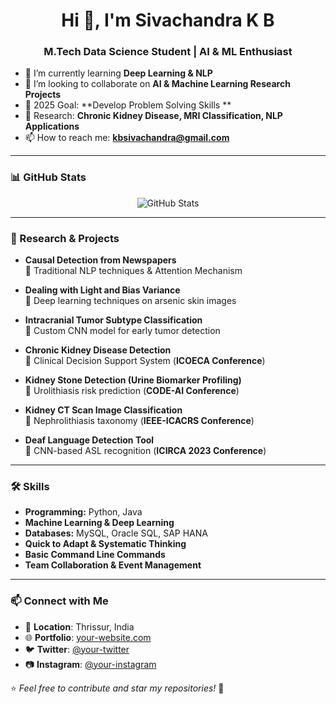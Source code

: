 <h1 align="center">Hi 👋, I'm Sivachandra K B</h1>
<h3 align="center">M.Tech Data Science Student | AI & ML Enthusiast</h3>

- 🌱 I’m currently learning **Deep Learning & NLP**
- 👀 I’m looking to collaborate on **AI & Machine Learning Research Projects**
- 🎯 2025 Goal: **Develop Problem Solving Skills **
- 📑 Research: **Chronic Kidney Disease, MRI Classification, NLP Applications**
- 📫 How to reach me: **kbsivachandra@gmail.com**

---

### 📊 GitHub Stats

<p align="center">
  <img src="https://github-readme-stats.vercel.app/api?username=sivachandrakb&show_icons=true&theme=dark" alt="GitHub Stats" />
</p>

---


### 🔬 Research & Projects  

- **Causal Detection from Newspapers**  
  📌 Traditional NLP techniques & Attention Mechanism  

- **Dealing with Light and Bias Variance**  
  📌 Deep learning techniques on arsenic skin images  

- **Intracranial Tumor Subtype Classification**  
  📌 Custom CNN model for early tumor detection  

- **Chronic Kidney Disease Detection**  
  📌 Clinical Decision Support System (**ICOECA Conference**)  

- **Kidney Stone Detection (Urine Biomarker Profiling)**  
  📌 Urolithiasis risk prediction (**CODE-AI Conference**)  

- **Kidney CT Scan Image Classification**  
  📌 Nephrolithiasis taxonomy (**IEEE-ICACRS Conference**)  

- **Deaf Language Detection Tool**  
  📌 CNN-based ASL recognition (**ICIRCA 2023 Conference**)  

---

### 🛠 Skills

- **Programming:** Python, Java  
- **Machine Learning & Deep Learning**  
- **Databases:** MySQL, Oracle SQL, SAP HANA  
- **Quick to Adapt & Systematic Thinking**  
- **Basic Command Line Commands**  
- **Team Collaboration & Event Management**  

---

### 📫 Connect with Me  
- 📍 **Location**: Thrissur, India  
- 🌐 **Portfolio**: [your-website.com](https://your-website.com)  
- 🐦 **Twitter**: [@your-twitter](https://twitter.com/your-twitter)  
- 📷 **Instagram**: [@your-instagram](https://instagram.com/your-instagram)  

⭐️ *Feel free to contribute and star my repositories!* 🚀
